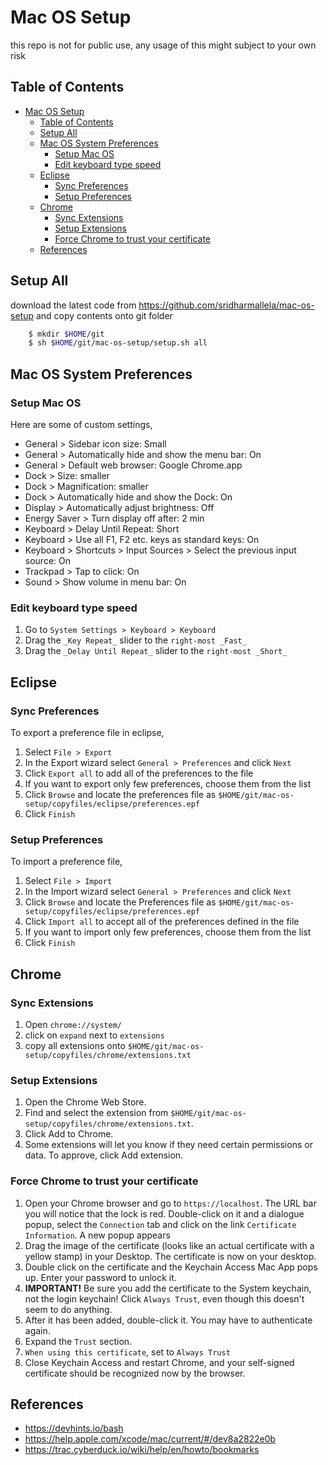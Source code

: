 <a id="markdown-markdown-header-mac-os-setup" name="markdown-header-mac-os-setup"></a>
# Mac OS Setup

this repo is not for public use, any usage of this might subject to your own risk

<a id="markdown-markdown-header-table-of-contents" name="markdown-header-table-of-contents"></a>
## Table of Contents

<!-- TOC -->

- [Mac OS Setup](#markdown-header-mac-os-setup)
    - [Table of Contents](#markdown-header-table-of-contents)
    - [Setup All](#markdown-header-setup-all)
    - [Mac OS System Preferences](#markdown-header-mac-os-system-preferences)
        - [Setup Mac OS](#markdown-header-setup-mac-os)
        - [Edit keyboard type speed](#markdown-header-edit-keyboard-type-speed)
    - [Eclipse](#markdown-header-eclipse)
        - [Sync Preferences](#markdown-header-sync-preferences)
        - [Setup Preferences](#markdown-header-setup-preferences)
    - [Chrome](#markdown-header-chrome)
        - [Sync Extensions](#markdown-header-sync-extensions)
        - [Setup Extensions](#markdown-header-setup-extensions)
        - [Force Chrome to trust your certificate](#markdown-header-force-chrome-to-trust-your-certificate)
    - [References](#markdown-header-references)

<!-- /TOC -->

<a id="markdown-markdown-header-setup-all" name="markdown-header-setup-all"></a>
## Setup All

download the latest code from https://github.com/sridharmallela/mac-os-setup and copy contents onto git folder

```bash
    $ mkdir $HOME/git
    $ sh $HOME/git/mac-os-setup/setup.sh all
```

<a id="markdown-markdown-header-mac-os-system-preferences" name="markdown-header-mac-os-system-preferences"></a>
## Mac OS System Preferences

<a id="markdown-markdown-header-setup-mac-os" name="markdown-header-setup-mac-os"></a>
### Setup Mac OS

Here are some of custom settings,

* General > Sidebar icon size: Small
* General > Automatically hide and show the menu bar: On
* General > Default web browser: Google Chrome.app
* Dock > Size: smaller
* Dock > Magnification: smaller
* Dock > Automatically hide and show the Dock: On
* Display > Automatically adjust brightness: Off
* Energy Saver > Turn display off after: 2 min
* Keyboard > Delay Until Repeat: Short
* Keyboard > Use all F1, F2 etc. keys as standard keys: On
* Keyboard > Shortcuts > Input Sources > Select the previous input source: On
* Trackpad > Tap to click: On
* Sound > Show volume in menu bar: On

<a id="markdown-markdown-header-edit-keyboard-type-speed" name="markdown-header-edit-keyboard-type-speed"></a>
### Edit keyboard type speed

1. Go to `System Settings > Keyboard > Keyboard`
2. Drag the `_Key Repeat_` slider to the `right-most _Fast_`
3. Drag the `_Delay Until Repeat_` slider to the `right-most _Short_`

<a id="markdown-markdown-header-eclipse" name="markdown-header-eclipse"></a>
## Eclipse

<a id="markdown-markdown-header-sync-preferences" name="markdown-header-sync-preferences"></a>
### Sync Preferences

To export a preference file in eclipse,

1. Select `File > Export`
2. In the Export wizard select `General > Preferences` and click `Next`
3. Click `Export all` to add all of the preferences to the file
4. If you want to export only few preferences, choose them from the list
5. Click `Browse` and locate the preferences file as `$HOME/git/mac-os-setup/copyfiles/eclipse/preferences.epf`
6. Click `Finish`

<a id="markdown-markdown-header-setup-preferences" name="markdown-header-setup-preferences"></a>
### Setup Preferences

To import a preference file,

1. Select `File > Import`
2. In the Import wizard select `General > Preferences` and click `Next`
3. Click `Browse` and locate the Preferences file as `$HOME/git/mac-os-setup/copyfiles/eclipse/preferences.epf`
4. Click `Import all` to accept all of the preferences defined in the file
5. If you want to import only few preferences, choose them from the list
6. Click `Finish`

<a id="markdown-markdown-header-chrome" name="markdown-header-chrome"></a>
## Chrome

<a id="markdown-markdown-header-sync-extensions" name="markdown-header-sync-extensions"></a>
### Sync Extensions

1. Open `chrome://system/`
2. click on `expand` next to `extensions`
3. copy all extensions onto `$HOME/git/mac-os-setup/copyfiles/chrome/extensions.txt`

<a id="markdown-markdown-header-setup-extensions" name="markdown-header-setup-extensions"></a>
### Setup Extensions

1. Open the Chrome Web Store.
2. Find and select the extension from `$HOME/git/mac-os-setup/copyfiles/chrome/extensions.txt`.
3. Click Add to Chrome.
4. Some extensions will let you know if they need certain permissions or data. To approve, click Add extension.

<a id="markdown-markdown-header-force-chrome-to-trust-your-certificate" name="markdown-header-force-chrome-to-trust-your-certificate"></a>
### Force Chrome to trust your certificate

1. Open your Chrome browser and go to `https://localhost`. The URL bar you will notice that the lock is red. Double-click on it and a dialogue popup, select the `Connection` tab and click on the link `Certificate Information`. A new popup appears
2. Drag the image of the certificate (looks like an actual certificate with a yellow stamp) in your Desktop. The certificate is now on your desktop.
3. Double click on the certificate and the Keychain Access Mac App pops up. Enter your password to unlock it.
4. **IMPORTANT!** Be sure you add the certificate to the System keychain, not the login keychain! Click `Always Trust`, even though this doesn't seem to do anything.
5. After it has been added, double-click it. You may have to authenticate again.
6. Expand the `Trust` section.
7. `When using this certificate`, set to `Always Trust`
8. Close Keychain Access and restart Chrome, and your self-signed certificate should be recognized now by the browser.

<a id="markdown-markdown-header-references" name="markdown-header-references"></a>
## References

- https://devhints.io/bash
- https://help.apple.com/xcode/mac/current/#/dev8a2822e0b
- https://trac.cyberduck.io/wiki/help/en/howto/bookmarks
